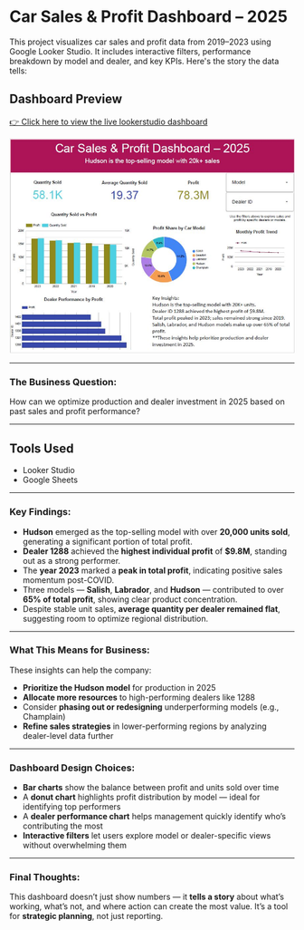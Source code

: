 # Car Sales & Profit Dashboard – 2025



This project visualizes car sales and profit data from 2019–2023 using Google Looker Studio. It includes interactive filters, performance breakdown by model and dealer, and key KPIs. Here's the story the data tells:

##  Dashboard Preview

 [👉 Click here to view the live lookerstudio dashboard](https://lookerstudio.google.com/your-link-here)


![Car Sales Dashboard](./Car-sales.JPG)


---

###  The Business Question:
How can we optimize production and dealer investment in 2025 based on past sales and profit performance?

---

## Tools Used
- Looker Studio  
- Google Sheets

---

###  Key Findings:

- **Hudson** emerged as the top-selling model with over **20,000 units sold**, generating a significant portion of total profit.
- **Dealer 1288** achieved the **highest individual profit** of **$9.8M**, standing out as a strong performer.
- The **year 2023** marked a **peak in total profit**, indicating positive sales momentum post-COVID.
- Three models — **Salish**, **Labrador**, and **Hudson** — contributed to over **65% of total profit**, showing clear product concentration.
- Despite stable unit sales, **average quantity per dealer remained flat**, suggesting room to optimize regional distribution.

---

###  What This Means for Business:

These insights can help the company:

- **Prioritize the Hudson model** for production in 2025  
- **Allocate more resources** to high-performing dealers like 1288  
- Consider **phasing out or redesigning** underperforming models (e.g., Champlain)  
- **Refine sales strategies** in lower-performing regions by analyzing dealer-level data further

---

###  Dashboard Design Choices:

- **Bar charts** show the balance between profit and units sold over time  
- A **donut chart** highlights profit distribution by model — ideal for identifying top performers  
- A **dealer performance chart** helps management quickly identify who’s contributing the most  
- **Interactive filters** let users explore model or dealer-specific views without overwhelming them

---

###  Final Thoughts:

This dashboard doesn’t just show numbers — it **tells a story** about what’s working, what’s not, and where action can create the most value. It’s a tool for **strategic planning**, not just reporting.

